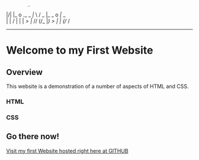                                                                                                                       

            _                                         
 |\/|      |_ o ._ _ _|_   \    / _  |_   _ o _|_  _  
 |  | \/   |  | | _>  |_    \/\/ (/_ |_) _> |  |_ (/_ 
      /                                               

-------------------------------------------------------------------------------
# Welcome to my First Website

## Overview
This website is a demonstration of a number of aspects of HTML and CSS.

### HTML

### CSS

## Go there now!

[Visit my first Website hosted right here at GITHUB ](https://gripsiden.github.io/my-first-website/ "Go to Gripsidens First Website")

